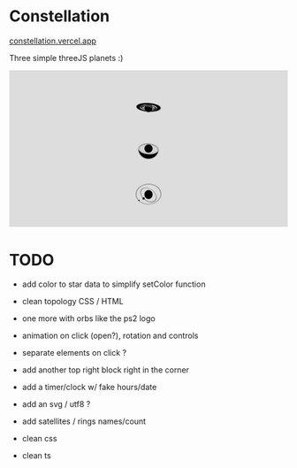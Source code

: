 # Constellation

[constellation.vercel.app](https://constellation-kappa.vercel.app)

Three simple threeJS planets :)

![screen](/constellation.png?raw=true "constellation")

# TODO
- add color to star data to simplify setColor function
- clean topology CSS / HTML

- one more with orbs like the ps2 logo
- animation on click (open?), rotation and controls
- separate elements on click ?

- add another top right block right in the corner
- add a timer/clock w/ fake hours/date

- add an svg / utf8 ?
- add satellites / rings names/count

- clean css
- clean ts